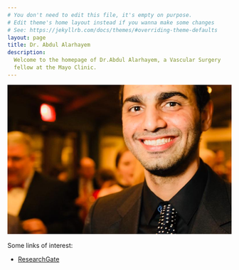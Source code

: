 ```yaml
---
# You don't need to edit this file, it's empty on purpose.
# Edit theme's home layout instead if you wanna make some changes
# See: https://jekyllrb.com/docs/themes/#overriding-theme-defaults
layout: page
title: Dr. Abdul Alarhayem
description: 
  Welcome to the homepage of Dr.Abdul Alarhayem, a Vascular Surgery 
  fellow at the Mayo Clinic.
---
```


![Dr.Abdul Alarhayem](./media/abdul-alarhayem-2.jpeg)

Some links of interest:

- [ResearchGate](https://www.researchgate.net/profile/Abdul_Alarhayem)
